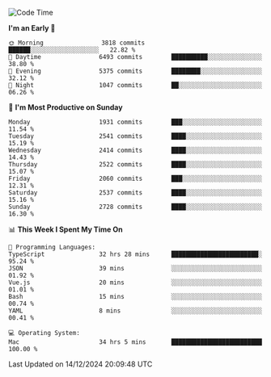 <!--START_SECTION:waka-->
![Code Time](http://img.shields.io/badge/Code%20Time-4%2C636%20hrs%2045%20mins-blue)

**I'm an Early 🐤** 

```text
🌞 Morning                3818 commits        ██████░░░░░░░░░░░░░░░░░░░   22.82 % 
🌆 Daytime                6493 commits        ██████████░░░░░░░░░░░░░░░   38.80 % 
🌃 Evening                5375 commits        ████████░░░░░░░░░░░░░░░░░   32.12 % 
🌙 Night                  1047 commits        ██░░░░░░░░░░░░░░░░░░░░░░░   06.26 % 
```
📅 **I'm Most Productive on Sunday** 

```text
Monday                   1931 commits        ███░░░░░░░░░░░░░░░░░░░░░░   11.54 % 
Tuesday                  2541 commits        ████░░░░░░░░░░░░░░░░░░░░░   15.19 % 
Wednesday                2414 commits        ████░░░░░░░░░░░░░░░░░░░░░   14.43 % 
Thursday                 2522 commits        ████░░░░░░░░░░░░░░░░░░░░░   15.07 % 
Friday                   2060 commits        ███░░░░░░░░░░░░░░░░░░░░░░   12.31 % 
Saturday                 2537 commits        ████░░░░░░░░░░░░░░░░░░░░░   15.16 % 
Sunday                   2728 commits        ████░░░░░░░░░░░░░░░░░░░░░   16.30 % 
```


📊 **This Week I Spent My Time On** 

```text
💬 Programming Languages: 
TypeScript               32 hrs 28 mins      ████████████████████████░   95.24 % 
JSON                     39 mins             ░░░░░░░░░░░░░░░░░░░░░░░░░   01.92 % 
Vue.js                   20 mins             ░░░░░░░░░░░░░░░░░░░░░░░░░   01.01 % 
Bash                     15 mins             ░░░░░░░░░░░░░░░░░░░░░░░░░   00.74 % 
YAML                     8 mins              ░░░░░░░░░░░░░░░░░░░░░░░░░   00.41 % 

💻 Operating System: 
Mac                      34 hrs 5 mins       █████████████████████████   100.00 % 
```


 Last Updated on 14/12/2024 20:09:48 UTC
<!--END_SECTION:waka-->
